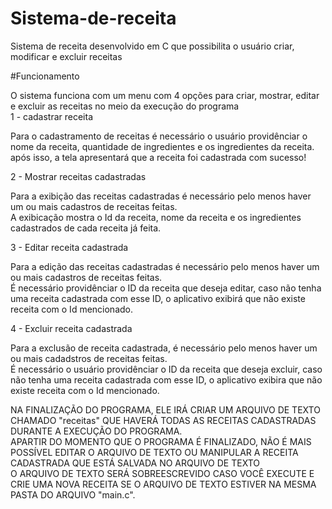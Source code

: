 # Sistema-de-receita
Sistema de receita desenvolvido em C que possibilita o usuário criar, modificar e excluir receitas<br>

#Funcionamento

O sistema funciona com um menu com 4 opções para criar, mostrar, editar e excluir as receitas no meio da execução do programa<br>
1 - cadastrar receita <br>

Para o cadastramento de receitas é necessário o usuário providênciar o nome da receita, quantidade de ingredientes e os ingredientes da receita.<br>
após isso, a tela apresentará que a receita foi cadastrada com sucesso!<br>

2 - Mostrar receitas cadastradas<br>

Para a exibição das receitas cadastradas é necessário pelo menos haver um ou mais cadastros de receitas feitas.<br>
A exibicação mostra o Id da receita, nome da receita e os ingredientes cadastrados de cada receita já feita.<br>

3 - Editar receita cadastrada<br>

Para a edição das receitas cadastradas é necessário pelo menos haver um ou mais cadastros de receitas feitas.<br>
É necessário providênciar o ID da receita que deseja editar, caso não tenha uma receita cadastrada com esse ID, o aplicativo exibirá que não existe receita com o Id mencionado.<br>

4 - Excluir receita cadastrada<br>

Para a exclusão de receita cadastrada, é necessário pelo menos haver um ou mais cadadstros de receitas feitas.<br>
É necessário o usuário providênciar o ID da receita que deseja excluir, caso não tenha uma receita cadastrada com esse ID, o aplicativo exibira que não existe receita com o Id mencionado.<br>

NA FINALIZAÇÃO DO PROGRAMA, ELE IRÁ CRIAR UM ARQUIVO DE TEXTO CHAMADO "receitas" QUE HAVERÁ TODAS AS RECEITAS CADASTRADAS DURANTE A EXECUÇÃO DO PROGRAMA.<BR>
APARTIR DO MOMENTO QUE O PROGRAMA É FINALIZADO, NÃO É MAIS POSSÍVEL EDITAR O ARQUIVO DE TEXTO OU MANIPULAR A RECEITA CADASTRADA QUE ESTÁ SALVADA NO ARQUIVO DE TEXTO<BR>
O ARQUIVO DE TEXTO SERÁ SOBREESCREVIDO CASO VOCÊ EXECUTE E CRIE UMA NOVA RECEITA SE O ARQUIVO DE TEXTO ESTIVER NA MESMA PASTA DO ARQUIVO "main.c".
